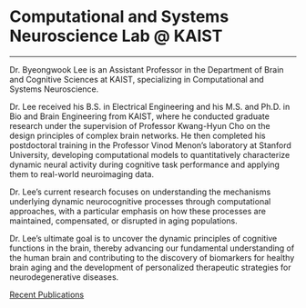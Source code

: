 # Computational and Systems Neuroscience Lab @ KAIST
---
Dr. Byeongwook Lee is an Assistant Professor in the Department of Brain and Cognitive Sciences at KAIST, specializing in Computational and Systems Neuroscience.

Dr. Lee received his B.S. in Electrical Engineering and his M.S. and Ph.D. in Bio and Brain Engineering from KAIST, where he conducted graduate research under the supervision of Professor Kwang-Hyun Cho on the design principles of complex brain networks. He then completed his postdoctoral training in the Professor Vinod Menon’s laboratory at Stanford University, developing computational models to quantitatively characterize dynamic neural activity during cognitive task performance and applying them to real-world neuroimaging data.

Dr. Lee’s current research focuses on understanding the mechanisms underlying dynamic neurocognitive processes through computational approaches, with a particular emphasis on how these processes are maintained, compensated, or disrupted in aging populations.

Dr. Lee’s ultimate goal is to uncover the dynamic principles of cognitive functions in the brain, thereby advancing our fundamental understanding of the human brain and contributing to the discovery of biomarkers for healthy brain aging and the development of personalized therapeutic strategies for neurodegenerative diseases.

[Recent Publications][pubs]

[pubs]: https://scholar.google.com.hk/citations?user=AXQooTIAAAAJ

